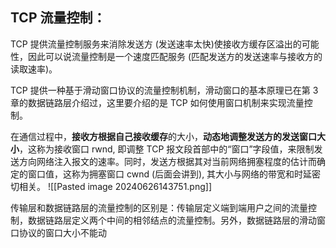 ## TCP 流量控制：
TCP 提供流量控制服务来消除发送方 (发送速率太快)使接收方缓存区溢出的可能性，因此可以说流量控制是一个速度匹配服务 (匹配发送方的发送速率与接收方的读取速率)。

TCP 提供一种基于滑动窗口协议的流量控制机制，滑动窗口的基本原理已在第 3 章的数据链路层介绍过，这里要介绍的是 TCP 如何使用窗口机制来实现流量控制。

在通信过程中，**接收方根据自己接收缓存**的大小，**动态地调整发送方的发送窗口大小**，这称为接收窗口 rwnd, 即调整 TCP 报文段首部中的“窗口”字段值，来限制发送方向网络注入报文的速率。同时，发送方根据其对当前网络拥塞程度的估计而确定的窗口值，这称为拥塞窗口 cwnd (后面会讲到), 其大小与网络的带宽和时延密切相关。
![[Pasted image 20240626143751.png]]

传输层和数据链路层的流量控制的区别是：传输层定义端到端用户之间的流量控制，数据链路层定义两个中间的相邻结点的流量控制。另外，数据链路层的滑动窗口协议的窗口大小不能动
